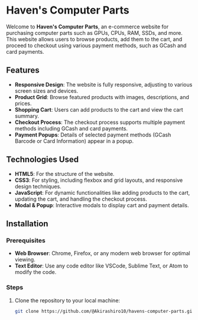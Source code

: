 # Haven's Computer Parts

Welcome to **Haven's Computer Parts**, an e-commerce website for purchasing computer parts such as GPUs, CPUs, RAM, SSDs, and more. This website allows users to browse products, add them to the cart, and proceed to checkout using various payment methods, such as GCash and card payments.

## Features
- **Responsive Design**: The website is fully responsive, adjusting to various screen sizes and devices.
- **Product Grid**: Browse featured products with images, descriptions, and prices.
- **Shopping Cart**: Users can add products to the cart and view the cart summary.
- **Checkout Process**: The checkout process supports multiple payment methods including GCash and card payments.
- **Payment Popups**: Details of selected payment methods (GCash Barcode or Card Information) appear in a popup.

## Technologies Used
- **HTML5**: For the structure of the website.
- **CSS3**: For styling, including flexbox and grid layouts, and responsive design techniques.
- **JavaScript**: For dynamic functionalities like adding products to the cart, updating the cart, and handling the checkout process.
- **Modal & Popup**: Interactive modals to display cart and payment details.

## Installation

### Prerequisites
- **Web Browser**: Chrome, Firefox, or any modern web browser for optimal viewing.
- **Text Editor**: Use any code editor like VSCode, Sublime Text, or Atom to modify the code.

### Steps
1. Clone the repository to your local machine:
   ```bash
   git clone https://github.com/@Akirashiro10/havens-computer-parts.git
